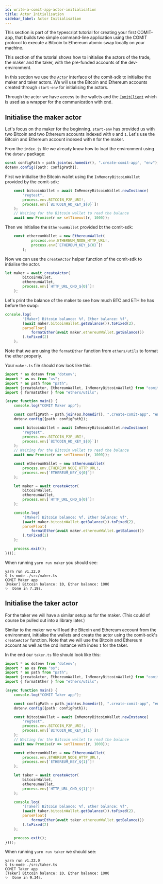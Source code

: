 ```yaml
---
id: write-a-comit-app-actor-initialisation
title: Actor Initialisation
sidebar_label: Actor Initialisation
---
```


This section is part of the typescript tutorial for creating your first COMIT-app, that builds two simple command-line application using the COMIT protocol to execute a Bitcoin to Ethereum atomic swap locally on your machine.

This section of the tutorial shows how to initialise the actors of the trade, the maker and the taker, with the pre-funded accounts of the dev-environment.

In this section we use the [`Actor`](../../comit-sdk/interfaces/_actor_.actor.md) interface of the comit-sdk to initialise the maker and taker actors.
We will use the Bitcoin and Ethereum accounts created through `start-env` for initialising the actors.

Through the actor we have access to the wallets and the [`ComitClient`](../../comit-sdk/classes/_comit_client_.comitclient.md) which is used as a wrapper for the communication with cnd.  

## Initialise the maker actor

Let's focus on the maker for the beginning.
`start-env` has provided us with two Bitcoin and two Ethereum accounts indexed with `0` and `1`.
Let's use the Bitcoin and Ethereum account indexed with `0` for the maker.

From the `index.js` file we already know how to load the environment using the `dotenv` package:

```typescript
const configPath = path.join(os.homedir(), ".create-comit-app", "env");
dotenv.config({path: configPath});
```

First we initialise the Bitcoin wallet using the `InMemoryBitcoinWallet` provided by the comit-sdk:
```typescript
    const bitcoinWallet = await InMemoryBitcoinWallet.newInstance(
        "regtest",
        process.env.BITCOIN_P2P_URI!,
        process.env[`BITCOIN_HD_KEY_${0}`]!
    );
    // Waiting for the Bitcoin wallet to read the balance
    await new Promise(r => setTimeout(r, 1000));
```

Then we initialise the `EthereumWallet` provided bt the comit-sdk:

```typescript
    const ethereumWallet = new EthereumWallet(
            process.env.ETHEREUM_NODE_HTTP_URL!,
            process.env[`ETHEREUM_KEY_${0}`]!
        );
```

Now we can use the `createActor` helper function of the comit-sdk to intialise the actor.

```typescript
let maker = await createActor(
        bitcoinWallet,
        ethereumWallet,
        process.env[`HTTP_URL_CND_${0}`]!
    );
```

Let's print the balance of the maker to see how much BTC and ETH he has before the swap:

```typescript
console.log(
        "[Maker] Bitcoin balance: %f, Ether balance: %f",
        (await maker.bitcoinWallet.getBalance()).toFixed(2),
        parseFloat(
            formatEther(await maker.ethereumWallet.getBalance())
        ).toFixed(2)
    );
```

Note that we are using the `formatEther` function from `ethers/utils` to format the ether properly.

Your `maker.ts` file should now look like this:

```typescript
import * as dotenv from "dotenv";
import * as os from "os";
import * as path from "path";
import {createActor, EthereumWallet, InMemoryBitcoinWallet} from "comit-sdk";
import { formatEther } from "ethers/utils";

(async function main() {
    console.log("COMIT Maker app");

    const configPath = path.join(os.homedir(), ".create-comit-app", "env");
    dotenv.config({path: configPath});

    const bitcoinWallet = await InMemoryBitcoinWallet.newInstance(
        "regtest",
        process.env.BITCOIN_P2P_URI!,
        process.env[`BITCOIN_HD_KEY_${0}`]!
    );
    // Waiting for the Bitcoin wallet to read the balance
    await new Promise(r => setTimeout(r, 1000));

    const ethereumWallet = new EthereumWallet(
        process.env.ETHEREUM_NODE_HTTP_URL!,
        process.env[`ETHEREUM_KEY_${0}`]!
    );

    let maker = await createActor(
        bitcoinWallet,
        ethereumWallet,
        process.env[`HTTP_URL_CND_${0}`]!
    );

    console.log(
        "[Maker] Bitcoin balance: %f, Ether balance: %f",
        (await maker.bitcoinWallet.getBalance()).toFixed(2),
        parseFloat(
            formatEther(await maker.ethereumWallet.getBalance())
        ).toFixed(2)
    );

    process.exit();
})();
```

When running `yarn run maker` you should see:

```
yarn run v1.22.0
$ ts-node ./src/maker.ts
COMIT Maker app
[Maker] Bitcoin balance: 10, Ether balance: 1000
✨  Done in 7.19s.
```

## Initialise the taker actor

For the taker we will have a similar setup as for the maker. (This could of course be pulled out into a library later.)

Similar to the maker we will load the Bitcoin and Ethereum account from the environment, initialise the wallets and create the actor using the comit-sdk's `createActor` function.
Note that we will use the Bitcoin and Ethereum account as well as the cnd instance with index `1` for the taker.

In the end our `taker.ts` file should look like this:

```typescript
import * as dotenv from "dotenv";
import * as os from "os";
import * as path from "path";
import {createActor, EthereumWallet, InMemoryBitcoinWallet} from "comit-sdk";
import { formatEther } from "ethers/utils";

(async function main() {
    console.log("COMIT Taker app");

    const configPath = path.join(os.homedir(), ".create-comit-app", "env");
    dotenv.config({path: configPath});

    const bitcoinWallet = await InMemoryBitcoinWallet.newInstance(
        "regtest",
        process.env.BITCOIN_P2P_URI!,
        process.env[`BITCOIN_HD_KEY_${1}`]!
    );
    // Waiting for the Bitcoin wallet to read the balance
    await new Promise(r => setTimeout(r, 1000));

    const ethereumWallet = new EthereumWallet(
        process.env.ETHEREUM_NODE_HTTP_URL!,
        process.env[`ETHEREUM_KEY_${1}`]!
    );

    let taker = await createActor(
        bitcoinWallet,
        ethereumWallet,
        process.env[`HTTP_URL_CND_${1}`]!
    );

    console.log(
        "[Taker] Bitcoin balance: %f, Ether balance: %f",
        (await taker.bitcoinWallet.getBalance()).toFixed(2),
        parseFloat(
            formatEther(await taker.ethereumWallet.getBalance())
        ).toFixed(2)
    );

    process.exit();
})();
```

When running `yarn run taker` we should see:

```
yarn run v1.22.0
$ ts-node ./src/taker.ts
COMIT Taker app
[Taker] Bitcoin balance: 10, Ether balance: 1000
✨  Done in 9.34s.
```
